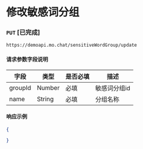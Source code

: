 # 修改敏感词分组
### `PUT`  [已完成]
```
https://demoapi.mo.chat/sensitiveWordGroup/update
```

#### 请求参数字段说明

| 字段  | 类型 | 是否必填 | 描述|
| ------------- | ------------- | ------------------ | ------------------ |
| groupId  | Number  | 必填 | 敏感词分组id |
| name  | String  | 必填 | 分组名称 |


#### 响应示例

```json
{

}
```